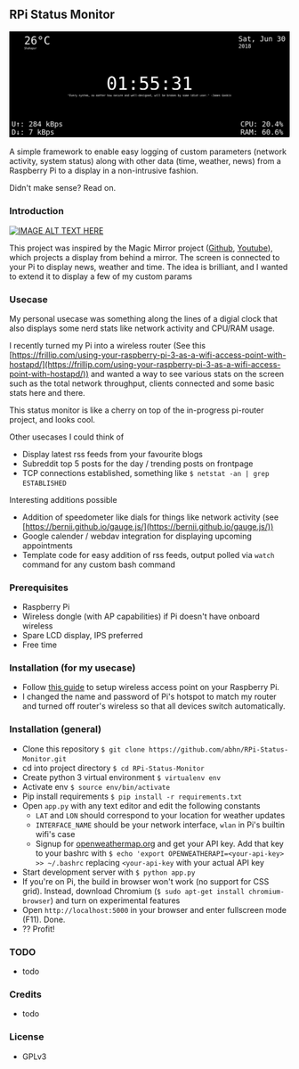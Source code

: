 ## RPi Status Monitor

![Alt text](/tmp/monitor.png?raw=true "monitoring screen")

A simple framework to enable easy logging of custom parameters (network activity, system status) along with other data (time, weather, news) from a Raspberry Pi to a display in a non-intrusive fashion. 

Didn't make sense? Read on.


### Introduction
[![IMAGE ALT TEXT HERE](https://img.youtube.com/vi/fkVBAcvbrjU/0.jpg)](https://www.youtube.com/watch?v=fkVBAcvbrjU) 

This project was inspired by the Magic Mirror project ([Github](https://github.com/HackerShackOfficial/Smart-Mirror), [Youtube](https://www.youtube.com/watch?v=fkVBAcvbrjU)), which projects a display from behind a mirror. The screen is connected to your Pi to display news, weather and time. The idea is brilliant, and I wanted to extend it to display a few of my custom params

### Usecase
My personal usecase was something along the lines of a digial clock that also displays some nerd stats like network activity and CPU/RAM usage. 

I recently turned my Pi into a wireless router (See this [https://frillip.com/using-your-raspberry-pi-3-as-a-wifi-access-point-with-hostapd/](https://frillip.com/using-your-raspberry-pi-3-as-a-wifi-access-point-with-hostapd/)) and wanted a way to see various stats on the screen such as the total network throughput, clients connected and some basic stats here and there.

This status monitor is like a cherry on top of the in-progress pi-router project, and looks cool.

Other usecases I could think of
- Display latest rss feeds from your favourite blogs
- Subreddit top 5 posts for the day / trending posts on frontpage
- TCP connections established, something like `$ netstat -an | grep ESTABLISHED`

Interesting additions possible
- Addition of speedometer like dials for things like network activity (see [https://bernii.github.io/gauge.js/](https://bernii.github.io/gauge.js/))
- Google calender / webdav integration for displaying upcoming appointments
- Template code for easy addition of rss feeds, output polled via `watch` command for any custom bash command

### Prerequisites
- Raspberry Pi
- Wireless dongle (with AP capabilities) if Pi doesn't have onboard wireless
- Spare LCD display, IPS preferred
- Free time


### Installation (for my usecase)
- Follow [this guide](https://frillip.com/using-your-raspberry-pi-3-as-a-wifi-access-point-with-hostapd/) to setup wireless access point on your Raspberry Pi.
- I changed the name and password of Pi's hotspot to match my router and turned off router's wireless so that all devices switch automatically.


### Installation (general)
- Clone this repository `$ git clone https://github.com/abhn/RPi-Status-Monitor.git`
- cd into project directory `$ cd RPi-Status-Monitor`
- Create python 3 virtual environment `$ virtualenv env`
- Activate env `$ source env/bin/activate`
- Pip install requirements `$ pip install -r requirements.txt`
- Open `app.py` with any text editor and edit the following constants
    - `LAT` and `LON` should correspond to your location for weather updates
    - `INTERFACE_NAME` should be your network interface, `wlan` in Pi's builtin wifi's case
    - Signup for [openweathermap.org](https://openweathermap.org) and get your API key. Add that key to your bashrc with `$ echo 'export OPENWEATHERAPI=<your-api-key> >> ~/.bashrc` replacing `<your-api-key` with your actual API key
- Start development server with `$ python app.py`
- If you're on Pi, the build in browser won't work (no support for CSS grid). Instead, download Chromium (`$ sudo apt-get install chromium-browser`) and turn on experimental features
- Open `http://localhost:5000` in your browser and enter fullscreen mode (F11). Done.
- ?? Profit! 

### TODO
- todo

### Credits
- todo

### License
- GPLv3

